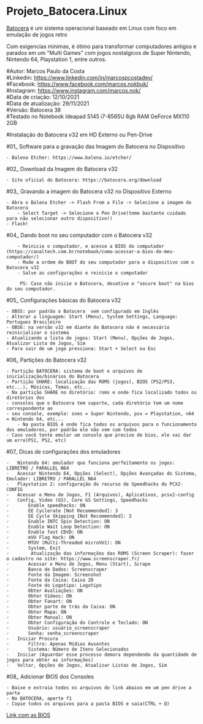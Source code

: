 # Projeto_Batocera.Linux <br>

<a href="https://batocera.org/" target="_blank"> Batocera</a> é um sistema operacional baseado em Linux com foco em emulação de jogos retro<br>

Com exigencias minimas, é ótimo para transformar computadores antigos e parados em um "Multi Games" com jogos nostalgicos de Super Nintendo, Nintendo 64, Playstation 1, entre outros.

#Autor: Marcos Paulo da Costa<br>
#Linkedin: https://www.linkedin.com/in/marcospcostadev/<br>
#Facebook: https://www.facebook.com/marcos.nokbuk/<br>
#Instagram: https://www.instagram.com/marcos.nok/<br>
#Data de criação: 12/10/2021<br>
#Data de atualização: 29/11/2021<br>
#Versão: Batocera 38<br>
#Testado no Notebook Ideapad S145 i7-8565U 8gb RAM GeForce MX110 2GB

#Instalação do Batocera v32 em HD Externo ou Pen-Drive

#01_ Software para a gravação das Imagem do Batocera no Dispositivo<br>

	- Balena Etcher: https://www.balena.io/etcher/

#02_ Download da Imagem do Batocera v32
		
	- Site oficial do Batocera: https://batocera.org/download

#03_ Gravando a imagem do Batocera v32 no Dispositivo Externo

	- Abra o Balena Etcher -> Flash From a File -> Selecione a imagem do Batocera
        - Select Target -> Selecione o Pen Drive(tome bastante cuidado para não selecionar outro dispositivo!)
	- Flash!

#04_ Dando boot no seu computador com o Batocera v32
	
        - Reinicie o computador, e acesse a BIOS do computador (https://canaltech.com.br/notebook/como-acessar-a-bios-do-meu-computador/)
        - Mude a ordem de BOOT do seu computador para o dispositivo com o Batocera v32
        - Salve as configurações e reinicie o computador

         PS: Caso não inicie o Batocera, desative o "secure boot" na bios do seu computador.

#05_ Configurações básicas do Batocera v32

	- OBS5: por padrão o Batocera  vem configurado em Inglês
	- Alterar a linguagem: Start (Menu), System Settings, Language: Portugues Brasileiro
	- OBS6: na versão v32 em diante do Batocera não é necessário reinicializar o sistema
	- Atualizando a lista de jogos: Start (Menu), Opções de Jogos, Atualizar Lista de Jogos, Sim
	- Para sair de um jogo pressiona: Start + Select ou Esc

#06_ Partições do Batocera v32

	- Partição BATOCERA: sistema de boot e arquivos de inicialização/binários do Batocera
	- Partição SHARE: localização das ROMS (jogos), BIOS (PS2/PS3, etc...), Músicas, Temas, etc...
	- Na partição SHARE no diretório: roms e onde fica localizado todos os diretórios dos
	- consoles que o Batocera tem suporte, cada diretório tem um nome correspondente ao
	- seu console, exemplo: snes = Super Nintendo, psx = Playstation, n64 = Nintendo 64, etc...
        - Na pasta BIOS é onde fica todos os arquivos para o funcionamento dos emuladores, por padrão ele não vem com todos
	- Caso você tente emular um console que precise de bios, ele vai dar um erro(PS1, PS2, etc)

#07_ Dicas de configurações dos emuladores

	- 	Nintendo 64: emulador que funciona perfeitamente os jogos: LIBRETRO / PARALLEL N64
	-	Acessar Nintendo 64, Opções (Select), Opções Avançadas do Sistema, Emulador: LIBRETRO / PARALLEL N64
	- 	Playstation 2: configuração do recurso de Speedhacks do PCX2-CONFIG
	-	Acessar o Menu de Jogos, F1 (Arquivos), Aplicativos, pcsx2-config
	-	Config, Video (GS), Core GS Settings, Speedhacks
	-		Enable speedhacks: ON
	-		EE Cyclerate [Not Recommended]: 3
	-		EE Cycle Skipping [Not Recommended]: 3
	-		Enable INTC Spin Detection: ON
	-		Enable Wait Loop Detection: ON
	-		Enable fast CDVD: ON
	-		mVU Flag Hack: ON
	-		MTUV (Multi-Threaded microVU1): ON
	-		System, Exit
	-		 Atualização das informações das ROMS (Screen Scraper): fazer o cadastro no site: https://www.screenscraper.fr/
	-		Acessar o Menu de Jogos, Menu (Start), Scrape
	-		Banco de Dados: Screenscraper
	-		Fonte da Imagem: Screenshot
	-		Fonte da Caixa: Caixa 2D
	-		Fonte do Logotipo: Logotipo
	-		Obter Avaliações: ON
	-		Obter Vídeos: ON
	-		Obter Fanart: ON
	-		Obter parte de trás da Caixa: ON
	-		Obter Mapa: ON
	-		Obter Manual: ON
	-		Obter Configuração do Controle e Teclado: ON
	-		Usuário: usuário_screenscraper
	-		Senha: senha_screenscraper
	-	Iniciar Procura
	-		Filtro: Apenas Mídias Ausentes
	-		Sistema: Número de Itens Selecionados
	-	Iniciar (Aguardar esse processo demora dependendo da quantidade de jogos para obter as informações)
	-	Voltar, Opções de Jogos, Atualizar Listas de Jogos, Sim 

  #08_ Adicionar BIOS dos Consoles

	- Baixe e extraia todos os arquivos do link abaixo em um pen drive a parte
	- No BATOCERA, aperte f1
	- Copie todos os arquivos para a pasta BIOS e saia(CTRL + Q)
	
   <a href="https://drive.google.com/drive/folders/1kVid_kH7dFGuQOzpLznMt4JDzQI6yiFK?usp=sharing"> Link com as BIOS </a>

  

